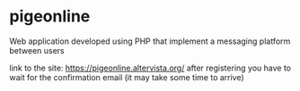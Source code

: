 # pigeonline

Web application developed using PHP that implement a messaging platform between users

link to the site: https://pigeonline.altervista.org/
after registering you have to wait for the confirmation email (it may take some time to arrive)

